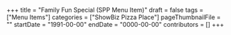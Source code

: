 +++
title = "Family Fun Special (SPP Menu Item)"
draft = false
tags = ["Menu Items"]
categories = ["ShowBiz Pizza Place"]
pageThumbnailFile = ""
startDate = "1991-00-00"
endDate = "0000-00-00"
contributors = []
+++
